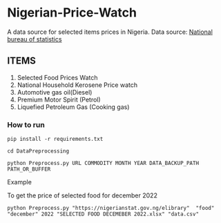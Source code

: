 # **Nigerian-Price-Watch**
A data source for selected items prices in Nigeria. 
Data source: 
[National bureau of statistics ](https://nigerianstat.gov.ng/) 

## **ITEMS**
1. Selected Food Prices Watch
2. National Household Kerosene Price watch
3. Automotive gas oil(Diesel)
4. Premium Motor Spirit (Petrol)
5. Liquefied Petroleum Gas (Cooking gas)

### **How to run**

```
pip install -r requirements.txt
```
```
cd DataPreprocessing
```

```
python Preprocess.py URL COMMODITY MONTH YEAR DATA_BACKUP_PATH PATH_OR_BUFFER
````

<p>Example</p>

To get the price of selected food for december 2022
```
python Preprocess.py "https://nigerianstat.gov.ng/elibrary"  "food" "december" 2022 "SELECTED FOOD DECEMEBER 2022.xlsx" "data.csv"

```






